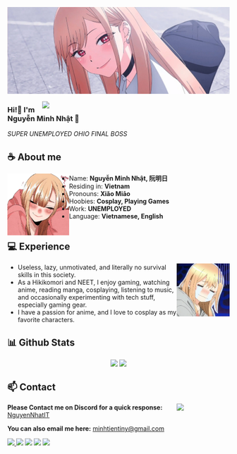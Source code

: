 ![Preview](./images/bg.webp)

<a href="https://discord.gg/VM7ESrzccs"><img align="right" width="425" src="https://lanyard.cnrad.dev/api/1073115194529677332?&bg=0d1117&animated=false&hideDiscrim=true&borderRadius=5px&idleMessage=Probably%20doing%20something%20else..."></a>


### Hi!👋 I'm Nguyễn Minh Nhật 🍙

*SUPER UNEMPLOYED OHIO FINAL BOSS*

## **☕ About me**
<a href="https://github.com/NguyenNhatIT"><img align="left" width="140" src="./images/marin_kya.webp"></a>
- Name: **Nguyễn Minh Nhật, 阮明日** 
- Residing in: **Vietnam**
- Pronouns: **Xiǎo Miāo**
- Hoobies: **Cosplay, Playing Games**
- Work: **UNEMPLOYED**
- Language: **Vietnamese, English**
<br><br>

## **💻 Experience**
<a href="https://github.com/NguyenNhatIT"><img align="right" width="120" src="./images/marin_sad.webp"></a>
- Useless, lazy, unmotivated, and literally no survival skills in this society.
- As a Hikikomori and NEET, I enjoy gaming, watching anime, reading manga, cosplaying, listening to music, and occasionally experimenting with tech stuff, especially gaming gear.
- I have a passion for anime, and I love to cosplay as my favorite characters.

## **📊 Github Stats**
<!-- <div><a href="https://github.com/NguyenNhatIT"><img width="100" src="https://cdn.discordapp.com/attachments/1077108830862839848/1107004077621125240/105017051_p13.png"></a><div> -->
<p align="center"><img width="50%" src="https://github-readme-stats.vercel.app/api?username=NguyenNhatIT&show_icons=true&count_private=true&theme=react&hide_border=true&bg_color=0D1117"/> <img width="45%" src="https://github-readme-stats.vercel.app/api/top-langs/?username=NguyenNhatIT&show_icons=true&count_private=true&theme=react&hide_border=true&bg_color=0D1117&layout=compact"/>
</p>

<!-- ## **🎧 Music**
<p align="center">
<a href="https://spotify-github-profile.kittinanx.com/api/view?uid=z8vtap612j1ajql4wsyhl074i&redirect=true"><img src="https://spotify-github-profile.kittinanx.com/api/view?uid=z8vtap612j1ajql4wsyhl074i&cover_image=true&theme=default&show_offline=false&background_color=121212&interchange=false&bar_color=53b14f&bar_color_cover=false" width="35%"></a><a href="https://open.spotify.com/user/z8vtap612j1ajql4wsyhl074i?si=6962aa5c8435476f"><img width="60%" src="https://spotify-recently-played-readme.vercel.app/api?user=z8vtap612j1ajql4wsyhl074i"></a>
</p> -->

<!-- ## **🧋Cutie Counter** -->
<!-- <p align="center">
	<img src="https://moe-counter.glitch.me/get/@NguyenNhatIT?theme=moebooru-h"> <br/>
</p> -->
<!-- <a href="https://discord.com/users/1073115194529677332"><img align="right" width=400 src="https://count.getloli.com/@NguyenNhatIT?name=NguyenNhatIT&theme=rule34&padding=10&offset=0&scale=1&pixelated=1&darkmode=0"></a>
<a href="https://github.com/NguyenNhatIT"><img align="left" width="100" src="./images/mahiro.png"></a>

```yaml
People who visit my profile :3.

Hehe~ another cutie has been caught.
``` -->
<!-- <br><br><br><br> -->
## **📫 Contact**
<a href="https://github.com/NguyenNhatIT"><img align="right" width="120" src="./images/marin_smug.webp" /></a>
**Please Contact me on Discord for a quick response:** [NguyenNhatIT](https://discord.com/users/1073115194529677332)

**You can also email me here:** minhtientiny@gmail.com

<a href="https://github.com/Meghna-DAS/github-profile-views-counter"><img src="https://komarev.com/ghpvc/?username=NguyenNhatIT">
[![](https://img.shields.io/github/followers/NguyenNhatIT?label=Followers&style=social)](https://github.com/NguyenNhatIT)
[![](https://img.shields.io/badge/Discord-7289DA?logo=discord&logoColor=white)](https://discord.gg/VM7ESrzccs)
[![](https://img.shields.io/badge/Steam-1a6a98?logo=steam&logoColor=white)](https://steamcommunity.com/id/nguyenhatdev)
[![](https://img.shields.io/badge/Mail-D14836?logo=gmail&logoColor=white)](mailto:minhtientiny@gmail.com)
<!-- [![](https://img.shields.io/badge/Telegram-2ca5e0?logo=telegram&logoColor=white)](https://t.me/NguyenNhatIT) -->
<!-- [![](https://img.shields.io/badge/Kofi-ff5c5a?logo=ko-fi&logoColor=white)](https://ko-fi.com/NguyenNhatIT) -->
<!-- [![NguyenNhatIT](https://mizu.is-a.dev/public/NguyenNhatIT.png)](https://mizu.is-a.dev/) -->
